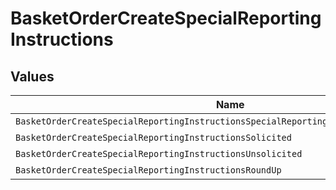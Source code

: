 # BasketOrderCreateSpecialReportingInstructions


## Values

| Name                                                                                   | Value                                                                                  |
| -------------------------------------------------------------------------------------- | -------------------------------------------------------------------------------------- |
| `BasketOrderCreateSpecialReportingInstructionsSpecialReportingInstructionsUnspecified` | SPECIAL_REPORTING_INSTRUCTIONS_UNSPECIFIED                                             |
| `BasketOrderCreateSpecialReportingInstructionsSolicited`                               | SOLICITED                                                                              |
| `BasketOrderCreateSpecialReportingInstructionsUnsolicited`                             | UNSOLICITED                                                                            |
| `BasketOrderCreateSpecialReportingInstructionsRoundUp`                                 | ROUND_UP                                                                               |